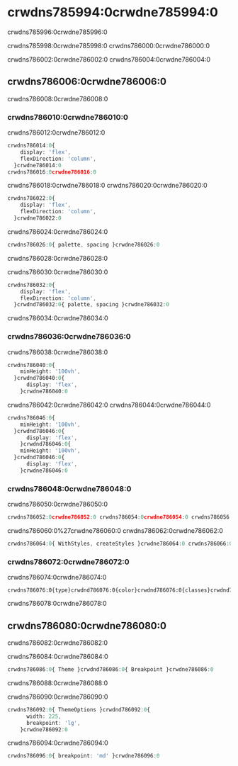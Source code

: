 # crwdns785994:0crwdne785994:0

<p class="description">crwdns785996:0crwdne785996:0</p>

crwdns785998:0crwdne785998:0 crwdns786000:0crwdne786000:0

crwdns786002:0crwdne786002:0 crwdns786004:0crwdne786004:0

## crwdns786006:0crwdne786006:0

crwdns786008:0crwdne786008:0

### crwdns786010:0crwdne786010:0

crwdns786012:0crwdne786012:0

```ts
crwdns786014:0{
    display: 'flex',
    flexDirection: 'column',
  }crwdne786014:0
crwdns786016:0crwdne786016:0
```

crwdns786018:0crwdne786018:0 crwdns786020:0crwdne786020:0

```ts
crwdns786022:0{
    display: 'flex',
    flexDirection: 'column',
  }crwdne786022:0
```

crwdns786024:0crwdne786024:0

```ts
crwdns786026:0{ palette, spacing }crwdne786026:0
```

crwdns786028:0crwdne786028:0

crwdns786030:0crwdne786030:0

```ts
crwdns786032:0{
    display: 'flex',
    flexDirection: 'column',
  }crwdnd786032:0{ palette, spacing }crwdne786032:0
```

crwdns786034:0crwdne786034:0

### crwdns786036:0crwdne786036:0

crwdns786038:0crwdne786038:0

```ts
crwdns786040:0{
    minHeight: '100vh',
  }crwdnd786040:0{
      display: 'flex',
    }crwdne786040:0
```

crwdns786042:0crwdne786042:0 crwdns786044:0crwdne786044:0

```ts
crwdns786046:0{
    minHeight: '100vh',
  }crwdnd786046:0{
      display: 'flex',
    }crwdnd786046:0{
    minHeight: '100vh',
  }crwdnd786046:0{
      display: 'flex',
    }crwdne786046:0
```

### crwdns786048:0crwdne786048:0

crwdns786050:0crwdne786050:0

```ts
crwdns786052:0crwdne786052:0 crwdns786054:0crwdne786054:0 crwdns786056:0crwdne786056:0 crwdns786058:0crwdne786058:0
```

crwdns786060:0%27crwdne786060:0 crwdns786062:0crwdne786062:0

```ts
crwdns786064:0{ WithStyles, createStyles }crwdne786064:0 crwdns786066:0crwdne786066:0 crwdns786068:0crwdne786068:0 crwdns786070:0crwdne786070:0
```

### crwdns786072:0crwdne786072:0

crwdns786074:0crwdne786074:0

```tsx
crwdns786076:0{type}crwdnd786076:0{color}crwdnd786076:0{classes}crwdnd786076:0{text}crwdnd786076:0{type}crwdnd786076:0{color}crwdnd786076:0{classes}crwdnd786076:0{text}crwdne786076:0
```

crwdns786078:0crwdne786078:0

## crwdns786080:0crwdne786080:0

crwdns786082:0crwdne786082:0

crwdns786084:0crwdne786084:0

```ts
crwdns786086:0{ Theme }crwdnd786086:0{ Breakpoint }crwdne786086:0
```

crwdns786088:0crwdne786088:0

crwdns786090:0crwdne786090:0

```ts
crwdns786092:0{ ThemeOptions }crwdnd786092:0{
      width: 225,
      breakpoint: 'lg',
    }crwdne786092:0
```

crwdns786094:0crwdne786094:0

```ts
crwdns786096:0{ breakpoint: 'md' }crwdne786096:0
```